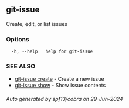 ## git-issue

Create, edit, or list issues

### Options

```
  -h, --help   help for git-issue
```

### SEE ALSO

* [git-issue create](git-issue_create.md)	 - Create a new issue
* [git-issue show](git-issue_show.md)	 - Show issue contents

###### Auto generated by spf13/cobra on 29-Jun-2024
